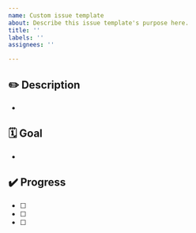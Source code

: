 ```yaml
---
name: Custom issue template
about: Describe this issue template's purpose here.
title: ''
labels: ''
assignees: ''

---
```


## ✏️ Description

- 

## 🗓️ Goal

- 

## ✔️ Progress

- [ ]  
- [ ]  
- [ ]
